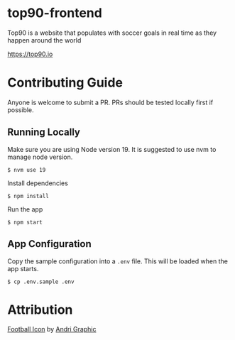 # top90-frontend

Top90 is a website that populates with soccer goals in real time as they happen around the world

https://top90.io

# Contributing Guide

Anyone is welcome to submit a PR. PRs should be tested locally first if possible.

## Running Locally

Make sure you are using Node version 19. It is suggested to use nvm to manage node version.

```
$ nvm use 19
```

Install dependencies

```
$ npm install
```

Run the app

```
$ npm start
```

## App Configuration

Copy the sample configuration into a `.env` file. This will be loaded when the app starts.

```
$ cp .env.sample .env
```

# Attribution

<a href="https://iconscout.com/icons/football" target="_blank">Football Icon</a> by <a href="https://iconscout.com/contributors/andrigraphic" target="_blank">Andri Graphic</a>
